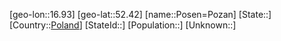 ﻿---
location: [52.42,16.93]
type: City
tags:
- geo/City


SpocWebEntityId: 33490
isDeleted: false
confidential: public

---
[geo-lon::16.93]
[geo-lat::52.42]
[name::Posen=Pozan]
[State::]
[Country::[Poland](geo/Continent/Europe/Poland.md)]
[StateId::]
[Population::]
[Unknown::]

